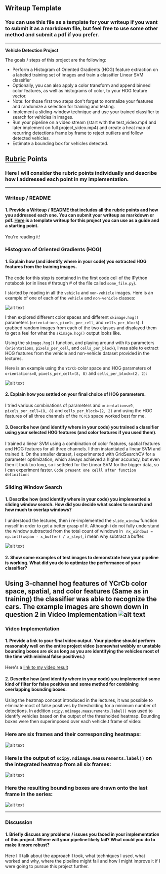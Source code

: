 ## Writeup Template
### You can use this file as a template for your writeup if you want to submit it as a markdown file, but feel free to use some other method and submit a pdf if you prefer.

---

**Vehicle Detection Project**

The goals / steps of this project are the following:

* Perform a Histogram of Oriented Gradients (HOG) feature extraction on a labeled training set of images and train a classifier Linear SVM classifier
* Optionally, you can also apply a color transform and append binned color features, as well as histograms of color, to your HOG feature vector. 
* Note: for those first two steps don't forget to normalize your features and randomize a selection for training and testing.
* Implement a sliding-window technique and use your trained classifier to search for vehicles in images.
* Run your pipeline on a video stream (start with the test_video.mp4 and later implement on full project_video.mp4) and create a heat map of recurring detections frame by frame to reject outliers and follow detected vehicles.
* Estimate a bounding box for vehicles detected.

[//]: # (Image References)
[image1]: ./examples/car_not_car.png
[image2]: ./examples/HOG_example.jpg
[image3]: ./examples/sliding_windows.jpg
[image4]: ./examples/sliding_window.jpg
[image5]: ./examples/bboxes_and_heat.png
[image6]: ./examples/labels_map.png
[image7]: ./examples/output_bboxes.png
[video1]: ./project_output.mp4
[image1]: ./test_images/download(1).png

## [Rubric](https://review.udacity.com/#!/rubrics/513/view) Points
### Here I will consider the rubric points individually and describe how I addressed each point in my implementation.  

---
### Writeup / README

#### 1. Provide a Writeup / README that includes all the rubric points and how you addressed each one.  You can submit your writeup as markdown or pdf.  [Here](https://github.com/udacity/CarND-Vehicle-Detection/blob/master/writeup_template.md) is a template writeup for this project you can use as a guide and a starting point.  

You're reading it!

### Histogram of Oriented Gradients (HOG)

#### 1. Explain how (and identify where in your code) you extracted HOG features from the training images.

The code for this step is contained in the first code cell of the IPython notebook (or in lines # through # of the file called `some_file.py`).  

I started by reading in all the `vehicle` and `non-vehicle` images.  Here is an example of one of each of the `vehicle` and `non-vehicle` classes:

![alt text][image1]

I then explored different color spaces and different `skimage.hog()` parameters (`orientations`, `pixels_per_cell`, and `cells_per_block`).  I grabbed random images from each of the two classes and displayed them to get a feel for what the `skimage.hog()` output looks like.

Using the `skimage.hog()` function, and playing around with its parameters (`orientations`, `pixels_per_cell`, and `cells_per_block`), i was able to extract HOG features from the vehicle and non-vehicle dataset provided in the lectures.

Here is an example using the `YCrCb` color space and HOG parameters of `orientations=8`, `pixels_per_cell=(8, 8)` and `cells_per_block=(2, 2)`:


![alt text][image2]

#### 2. Explain how you settled on your final choice of HOG parameters.

I tried various combinations of parameters and `orientations=9`, `pixels_per_cell=(8, 8)` and `cells_per_block=(2, 2)` and using the HOG features of all three channels of the `YCrCb` space worked best for me.

#### 3. Describe how (and identify where in your code) you trained a classifier using your selected HOG features (and color features if you used them).

I trained a linear SVM using a combination of color features, spatial features and HOG features for all three channels. I then instantiated a linear SVM and trained it. On the smaller dataset, i experimented with GridSearchCV for a parameter optimization, which always achieved a higher accuracy, but even then it took too long, so i setteled for the Linear SVM for the bigger data, so i can experiment faster. `Code present one celll after function definitions`

### Sliding Window Search

#### 1. Describe how (and identify where in your code) you implemented a sliding window search.  How did you decide what scales to search and how much to overlap windows?

I understood the lectures, then i re-implemented the `slide_window` function myself in order to get a better grasp of it. Although i do not fully understand the window subtracted from the total count of windows in ` nx_windows = np.int((xspan - x_buffer) / x_step)`, i mean why subtract a buffer.

![alt text][image3]

#### 2. Show some examples of test images to demonstrate how your pipeline is working.  What did you do to optimize the performance of your classifier?

Using 3-channel hog features of YCrCb color space, spatial, and color features (Same as in training) the classifier was able to
recognize the cars. The example images are shown down in question 2 in Video Implementation
![alt text][image4]
---

### Video Implementation

#### 1. Provide a link to your final video output.  Your pipeline should perform reasonably well on the entire project video (somewhat wobbly or unstable bounding boxes are ok as long as you are identifying the vehicles most of the time with minimal false positives.)
Here's a [link to my video result](./project_output.mp4)


#### 2. Describe how (and identify where in your code) you implemented some kind of filter for false positives and some method for combining overlapping bounding boxes.

Using the heatmap concept introduced in the lectures, it was possible to eliminate most of false positives by thresholding for a minimum number of detections. In addition `scipy.ndimage.measurements.label()` was used to identify vehicles based on the output of the thresholded heatmap. Bounding boxes were then superimposed over each vehicle.t frame of video:

### Here are six frames and their corresponding heatmaps:

![alt text][image5]

### Here is the output of `scipy.ndimage.measurements.label()` on the integrated heatmap from all six frames:
![alt text][image6]

### Here the resulting bounding boxes are drawn onto the last frame in the series:
![alt text][image7]



---

### Discussion

#### 1. Briefly discuss any problems / issues you faced in your implementation of this project.  Where will your pipeline likely fail?  What could you do to make it more robust?

Here I'll talk about the approach I took, what techniques I used, what worked and why, where the pipeline might fail and how I might improve it if I were going to pursue this project further.  

